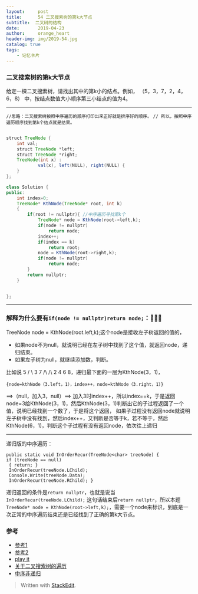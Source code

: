```yaml
---
layout:     post
title:      54 二叉搜索树的第k大节点
subtitle:  二叉树的结构
date:       2019-04-23
author:     orange_heart
header-img: img/2019-54.jpg
catalog: true
tags:
    - 记忆卡片
---
```


###   二叉搜索树的第k大节点

给定一棵二叉搜索树，请找出其中的第k小的结点。例如， （5，3，7，2，4，6，8） 中，按结点数值大小顺序第三小结点的值为4。

-----------

`//思路：二叉搜索树按照中序遍历的顺序打印出来正好就是排序好的顺序。`
`// 所以，按照中序遍历顺序找到第k个结点就是结果。`

```java

struct TreeNode {
    int val;
    struct TreeNode *left;
    struct TreeNode *right;
    TreeNode(int x) :
            val(x), left(NULL), right(NULL) {
    }
};

class Solution {
public:
    int index=0;
    TreeNode* KthNode(TreeNode* root, int k)
    {
        if(root != nullptr){ //中序遍历寻找第k个
            TreeNode* node = KthNode(root->left,k);
            if(node != nullptr)
                return node;
            index++;
            if(index == k)
                return root;
            node = KthNode(root->right,k);
            if(node != nullptr)
                return node;
        }
        return nullptr;
    }

    
};
```
--------------------------------------
### 解释为什么要有`if(node != nullptr)return node;`：🧐🧐🧐

TreeNode node = KthNode(root.left,k);这个node是接收左子树返回的值的，
- 如果node不为null，就说明已经在左子树中找到了这个值，就返回node，递归结束。
- 如果左子树为null，就继续添加数，判断。  

比如说 5 / \ 3 7 /\ /\ 2 4 6 8，递归最下面的一层为KthNode(3，1)，

    {node=kthNode（3.left，1），index++，node=kthNode（3.right，1）}

==>（null，加入3，null）==>
加入3时index++，所以index==k，于是返回node=3给KthNode(3，1)，然后KthNode(3，1)判断出它的子过程返回了一个值，说明已经找到一个数了，于是将这个返回，
如果子过程没有返回node就说明左子树中没有找到，然后index++，又判断是否等于k，若不等于，然后KthNode(6，1)，判断这个子过程有没有返回node，依次往上递归



---------------------
递归版的中序遍历：

    public static void InOrderRecur(TreeNode<char> treeNode) { 
    if (treeNode == null)
     { return; } 
     InOrderRecur(treeNode.LChild); 
     Console.Write(treeNode.Data); 
     InOrderRecur(treeNode.RChild); }

递归返回的条件是`return nullptr`，也就是说当`InOrderRecur(treeNode.LChild);` 这句话结束后`return nullptr`，所以本题`TreeNode* node = KthNode(root->left,k);`，需要一个node来标识，到底是一次正常的中序遍历结束还是已经找到了正确的第k大节点。



### 参考

- [参考1](https://github.com/zhedahht/CodingInterviewChinese2)
- [参考2](https://github.com/gatieme/CodingInterviews)
- [play it](https://www.nowcoder.com/practice/ef068f602dde4d28aab2b210e859150a?tpId=13&tqId=11215&tPage=4&rp=1&ru=/ta/coding-interviews&qru=/ta/coding-interviews/question-ranking)
- [关于二叉搜索树的遍历](https://www.cnblogs.com/songwenjie/p/8955856.html)
- [中序非递归](https://blog.csdn.net/qq_28081081/article/details/80887438)



> Written with [StackEdit](https://stackedit.io/).

<head>
    <script src="https://cdn.mathjax.org/mathjax/latest/MathJax.js?config=TeX-AMS-MML_HTMLorMML" type="text/javascript"></script>
    <script type="text/x-mathjax-config">
        MathJax.Hub.Config({
            tex2jax: {
            skipTags: ['script', 'noscript', 'style', 'textarea', 'pre'],
            inlineMath: [['$','$']]
            }
        });
    </script>
</head>
<!--stackedit_data:
eyJoaXN0b3J5IjpbLTExMDM5ODA2MzQsNTUwMDA2MzUxLDE3NT
QzMTU1NzMsLTk1MDI0Njc5LDg5MjI3Mjc2LDE0OTU1OTAwMzks
LTE5MzgzNDgyNDYsMTg1OTY5NzMzNiwxMTIwNTg1ODQyXX0=
-->